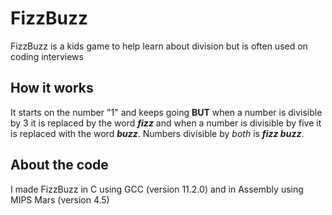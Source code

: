 # FizzBuzz

FizzBuzz is a kids game to help learn about division but is often used on coding interviews

## How it works

It starts on the number "1" and keeps going **BUT** when a number is divisible by 3 it is replaced by the word ***fizz*** and when a number is divisible by five it is replaced with the word ***buzz***. Numbers divisible by *both* is ***fizz buzz***.

## About the code

I made FizzBuzz in C using GCC (version 11.2.0) and in Assembly using MIPS Mars (version 4.5)
